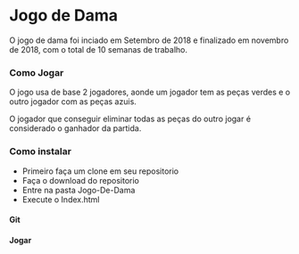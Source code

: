 # Jogo de Dama
O jogo de dama foi inciado em Setembro de 2018 e finalizado em novembro de 2018, com o total de 10 semanas de trabalho.

### Como Jogar
O jogo usa de base 2 jogadores, aonde um jogador tem as peças verdes e o outro jogador com as peças azuis.

O jogador que conseguir eliminar todas as peças do outro jogar é considerado o ganhador da partida.

### Como instalar
- Primeiro faça um clone em seu repositorio
- Faça o download do repositorio
- Entre na pasta Jogo-De-Dama
- Execute o Index.html

#### Git


#### Jogar